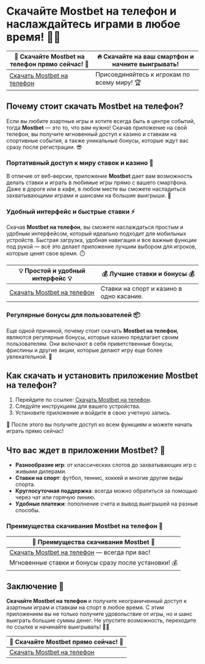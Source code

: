 # Скачайте Mostbet на телефон и наслаждайтесь играми в любое время! 📱🎰

| 📲 **Скачайте Mostbet на телефон прямо сейчас!** 🎲 | 🔥 Скачайте на ваш смартфон и начните выигрывать! |
|------------------------------------------------------|---------------------------------------------------|
| [Скачать Mostbet на телефон](https://ktbtis024ifqfn0mst.com/beQs) | Присоединяйтесь к игрокам по всему миру! 🏆         |

## Почему стоит скачать Mostbet на телефон? 

Если вы любите азартные игры и хотите всегда быть в центре событий, тогда **Mostbet** — это то, что вам нужно! Скачав приложение на свой телефон, вы получите мгновенный доступ к казино и ставкам на спортивные события, а также уникальные бонусы, которые ждут вас сразу после регистрации. 😎

### Портативный доступ к миру ставок и казино 📱

В отличие от веб-версии, приложение **Mostbet** дает вам возможность делать ставки и играть в любимые игры прямо с вашего смартфона. Даже в дороге или в кафе, в любом месте вы сможете насладиться захватывающими играми и шансами на большие выигрыши. 🎯

### Удобный интерфейс и быстрые ставки ⚡

Скачав **Mostbet на телефон**, вы сможете наслаждаться простым и удобным интерфейсом, который идеально подходит для мобильных устройств. Быстрая загрузка, удобная навигация и все важные функции под рукой — всё это делает приложение лучшим выбором для игроков, которые ценят свое время. ⏱️

| 💡 **Простой и удобный интерфейс** 💡 | 💰 **Лучшие ставки и бонусы** 💰 |
|--------------------------------------|---------------------------------|
| [Скачать Mostbet на телефон](https://ktbtis024ifqfn0mst.com/beQs) | Ставки на спорт и казино в одно касание. |

### Регулярные бонусы для пользователей 📦

Еще одной причиной, почему стоит скачать **Mostbet на телефон**, являются регулярные бонусы, которые казино предлагает своим пользователям. Они включают в себя приветственные бонусы, фриспины и другие акции, которые делают игру еще более увлекательной. 🎉

## Как скачать и установить приложение Mostbet на телефон? 

1. Перейдите по ссылке: [Скачать Mostbet на телефон](https://ktbtis024ifqfn0mst.com/beQs).
2. Следуйте инструкциям для вашего устройства.
3. Установите приложение и войдите в свою учетную запись.

📲 После этого вы получите доступ ко всем функциям и можете начать играть прямо сейчас!

## Что вас ждет в приложении Mostbet? 🎰

- **Разнообразие игр**: от классических слотов до захватывающих игр с живыми дилерами.
- **Ставки на спорт**: футбол, теннис, хоккей и многие другие виды спорта.
- **Круглосуточная поддержка**: всегда можно обратиться за помощью через чат или горячую линию.
- **Удобные платежи**: пополнение счета и вывод выигрышей на разные способы.

### Преимущества скачивания Mostbet на телефон 🚀

| 🚀 **Преимущества скачивания Mostbet** 🚀 |
|------------------------------------------|
| [Скачать Mostbet на телефон](https://ktbtis024ifqfn0mst.com/beQs) — всегда при вас! |
| Мгновенные ставки и бонусы сразу после установки! 💰 |

## Заключение 🏅

**Скачайте Mostbet на телефон** и получите неограниченный доступ к азартным играм и ставкам на спорт в любое время. С этим приложением вы не только получите удовольствие от игры, но и шанс выиграть большие суммы денег. Не упустите возможность, переходите по ссылке и начинайте выигрывать! 🎲💸

| 📲 **Скачайте Mostbet прямо сейчас!** 📲 |
|----------------------------------------|
| [Скачать Mostbet на телефон](https://ktbtis024ifqfn0mst.com/beQs) |
